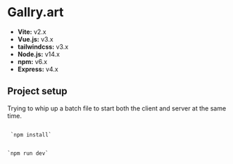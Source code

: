 # Gallry.art

- **Vite:** v2.x
- **Vue.js:** v3.x
- **tailwindcss:** v3.x
- **Node.js:** v14.x
- **npm:** v6.x
- **Express:** v4.x 

## Project setup
Trying to whip up a batch file to start both the client and server at the same time. 




```

 `npm install`

```

```

`npm run dev`

```
